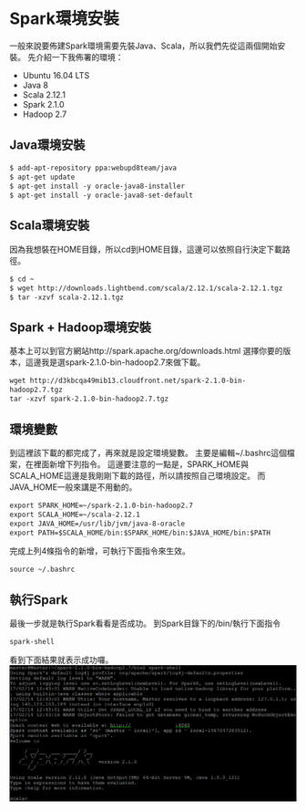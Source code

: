 # Spark環境安裝
一般來說要佈建Spark環境需要先裝Java、Scala，所以我們先從這兩個開始安裝。
先介紹一下我佈署的環境：
- Ubuntu 16.04 LTS
- Java 8
- Scala 2.12.1
- Spark 2.1.0
- Hadoop 2.7

## Java環境安裝
```
$ add-apt-repository ppa:webupd8team/java
$ apt-get update
$ apt-get install -y oracle-java8-installer
$ apt-get install -y oracle-java8-set-default
```
## Scala環境安裝
因為我想裝在HOME目錄，所以cd到HOME目錄，這邊可以依照自行決定下載路徑。
```
$ cd ~
$ wget http://downloads.lightbend.com/scala/2.12.1/scala-2.12.1.tgz
$ tar -xzvf scala-2.12.1.tgz
```
## Spark + Hadoop環境安裝
基本上可以到官方網站http://spark.apache.org/downloads.html
選擇你要的版本，這邊我是選spark-2.1.0-bin-hadoop2.7來做下載。
```
wget http://d3kbcqa49mib13.cloudfront.net/spark-2.1.0-bin-hadoop2.7.tgz
tar -xzvf spark-2.1.0-bin-hadoop2.7.tgz
```
## 環境變數
到這裡該下載的都完成了，再來就是設定環境變數。
主要是編輯~/.bashrc這個檔案，在裡面新增下列指令。
這邊要注意的一點是，SPARK_HOME與SCALA_HOME這邊是我剛剛下載的路徑，所以請按照自己環境設定。
而JAVA_HOME一般來講是不用動的。
```
export SPARK_HOME=~/spark-2.1.0-bin-hadoop2.7
export SCALA_HOME=~/scala-2.12.1
export JAVA_HOME=/usr/lib/jvm/java-8-oracle
export PATH=$SCALA_HOME/bin:$SPARK_HOME/bin:$JAVA_HOME/bin:$PATH
```
完成上列4條指令的新增，可執行下面指令來生效。
```
source ~/.bashrc
```
## 執行Spark
最後一步就是執行Spark看看是否成功。
到Spark目錄下的/bin/執行下面指令
```
spark-shell
```
看到下面結果就表示成功囉。
![](Spark-Shell.png)





